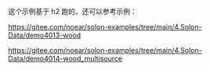 这个示例基于 h2 跑的。还可以参考示例：

https://gitee.com/noear/solon-examples/tree/main/4.Solon-Data/demo4013-wood

https://gitee.com/noear/solon-examples/tree/main/4.Solon-Data/demo4014-wood_multisource